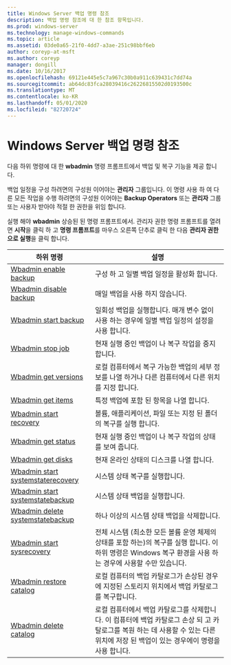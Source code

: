 ```yaml
---
title: Windows Server 백업 명령 참조
description: 백업 명령 참조에 대 한 참조 항목입니다.
ms.prod: windows-server
ms.technology: manage-windows-commands
ms.topic: article
ms.assetid: 03de0a65-21f0-4dd7-a3ae-251c98bbf6eb
author: coreyp-at-msft
ms.author: coreyp
manager: dongill
ms.date: 10/16/2017
ms.openlocfilehash: 69121e445e5c7a967c30b0a911c639431c7dd74a
ms.sourcegitcommit: ab64dc83fca28039416c26226815502d0193500c
ms.translationtype: MT
ms.contentlocale: ko-KR
ms.lasthandoff: 05/01/2020
ms.locfileid: "82720724"
---
```

# <a name="windows-server-backup-command-reference"></a>Windows Server 백업 명령 참조



다음 하위 명령에 대 한 **wbadmin** 명령 프롬프트에서 백업 및 복구 기능을 제공 합니다.

백업 일정을 구성 하려면의 구성원 이어야는 **관리자** 그룹입니다. 이 명령 사용 하 여 다른 모든 작업을 수행 하려면의 구성원 이어야는 **Backup Operators** 또는 **관리자** 그룹 또는 사용자 받아야 적절 한 권한을 위임 합니다.

실행 해야 **wbadmin** 상승된 된 명령 프롬프트에서. 관리자 권한 명령 프롬프트를 열려면 **시작**을 클릭 하 고 **명령 프롬프트**를 마우스 오른쪽 단추로 클릭 한 다음 **관리자 권한으로 실행**을 클릭 합니다.

|하위 명령|설명|
|----------|-----------|
|[Wbadmin enable backup](wbadmin-enable-backup.md)|구성 하 고 일별 백업 일정을 활성화 합니다.|
|[Wbadmin disable backup](wbadmin-disable-backup.md)|매일 백업을 사용 하지 않습니다.|
|[Wbadmin start backup](wbadmin-start-backup.md)|일회성 백업을 실행합니다. 매개 변수 없이 사용 하는 경우에 일별 백업 일정의 설정을 사용 합니다.|
|[Wbadmin stop job](wbadmin-stop-job.md)|현재 실행 중인 백업이 나 복구 작업을 중지 합니다.|
|[Wbadmin get versions](wbadmin-get-versions.md)|로컬 컴퓨터에서 복구 가능한 백업의 세부 정보를 나열 하거나 다른 컴퓨터에서 다른 위치를 지정 합니다.|
|[Wbadmin get items](wbadmin-get-items.md)|특정 백업에 포함 된 항목을 나열 합니다.|
|[Wbadmin start recovery](wbadmin-start-recovery.md)|볼륨, 애플리케이션, 파일 또는 지정 된 폴더의 복구를 실행 합니다.|
|[Wbadmin get status](wbadmin-get-status.md)|현재 실행 중인 백업이 나 복구 작업의 상태를 보여 줍니다.|
|[Wbadmin get disks](wbadmin-get-disks.md)|현재 온라인 상태의 디스크를 나열 합니다.|
|[Wbadmin start systemstaterecovery](wbadmin-start-systemstaterecovery.md)|시스템 상태 복구를 실행합니다.|
|[Wbadmin start systemstatebackup](wbadmin-start-systemstatebackup.md)|시스템 상태 백업을 실행합니다.|
|[Wbadmin delete systemstatebackup](wbadmin-delete-systemstatebackup.md)|하나 이상의 시스템 상태 백업을 삭제합니다.|
|[Wbadmin start sysrecovery](wbadmin-start-sysrecovery.md)|전체 시스템 (최소한 모든 볼륨 운영 체제의 상태를 포함 하는)의 복구를 실행 합니다. 이 하위 명령은 Windows 복구 환경을 사용 하는 경우에 사용할 수만 있습니다.|
|[Wbadmin restore catalog](wbadmin-restore-catalog.md)|로컬 컴퓨터의 백업 카탈로그가 손상된 경우에 지정된 스토리지 위치에서 백업 카탈로그를 복구합니다.|
|[Wbadmin delete catalog](wbadmin-delete-catalog.md)|로컬 컴퓨터에서 백업 카탈로그를 삭제합니다. 이 컴퓨터에 백업 카탈로그 손상 되 고 카탈로그를 복원 하는 데 사용할 수 있는 다른 위치에 저장 된 백업이 있는 경우에이 명령을 사용 합니다.|
